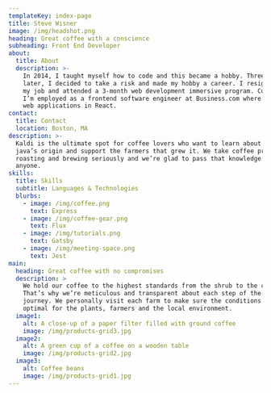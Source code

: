 ```yaml
---
templateKey: index-page
title: Steve Wisner
image: /img/headshot.png
heading: Great coffee with a conscience
subheading: Front End Developer
about:
  title: About
  description: >-
    In 2014, I taught myself how to code and this became a hobby. Three year
    later, I decided to take a risk and made my hobby a career. I resigned from
    my job and attended a 3-month web development immersive program. Currently,
    I’m employed as a frontend software engineer at Business.com where I build
    web applications in React.
contact:
  title: Contact
  location: Boston, MA
description: >-
  Kaldi is the ultimate spot for coffee lovers who want to learn about their
  java’s origin and support the farmers that grew it. We take coffee production,
  roasting and brewing seriously and we’re glad to pass that knowledge to
  anyone.
skills:
  title: Skills
  subtitle: Languages & Technologies
  blurbs:
    - image: /img/coffee.png
      text: Express
    - image: /img/coffee-gear.png
      text: Flux
    - image: /img/tutorials.png
      text: Gatsby
    - image: /img/meeting-space.png
      text: Jest
main:
  heading: Great coffee with no compromises
  description: >
    We hold our coffee to the highest standards from the shrub to the cup.
    That’s why we’re meticulous and transparent about each step of the coffee’s
    journey. We personally visit each farm to make sure the conditions are
    optimal for the plants, farmers and the local environment.
  image1:
    alt: A close-up of a paper filter filled with ground coffee
    image: /img/products-grid3.jpg
  image2:
    alt: A green cup of a coffee on a wooden table
    image: /img/products-grid2.jpg
  image3:
    alt: Coffee beans
    image: /img/products-grid1.jpg
---
```


